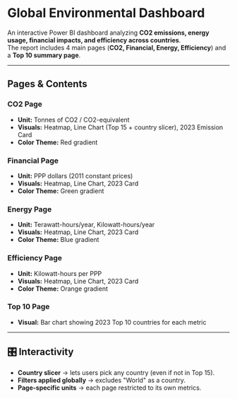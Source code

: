 # Global Environmental Dashboard

An interactive Power BI dashboard analyzing **CO2 emissions, energy usage, financial impacts, and efficiency across countries**.  
The report includes 4 main pages (**CO2, Financial, Energy, Efficiency**) and a **Top 10 summary page**.

---

## Pages & Contents

### CO2 Page
- **Unit:** Tonnes of CO2 / CO2-equivalent  
- **Visuals:** Heatmap, Line Chart (Top 15 + country slicer), 2023 Emission Card  
- **Color Theme:** Red gradient  

### Financial Page
- **Unit:** PPP dollars (2011 constant prices)  
- **Visuals:** Heatmap, Line Chart, 2023 Card  
- **Color Theme:** Green gradient  

### Energy Page
- **Unit:** Terawatt-hours/year, Kilowatt-hours/year  
- **Visuals:** Heatmap, Line Chart, 2023 Card  
- **Color Theme:** Blue gradient  

### Efficiency Page
- **Unit:** Kilowatt-hours per PPP  
- **Visuals:** Heatmap, Line Chart, 2023 Card  
- **Color Theme:** Orange gradient  

### Top 10 Page
- **Visual:** Bar chart showing 2023 Top 10 countries for each metric  

---

## 🎛️ Interactivity

- **Country slicer** → lets users pick any country (even if not in Top 15).  
- **Filters applied globally** → excludes "World" as a country.  
- **Page-specific units** → each page restricted to its own metrics.  

